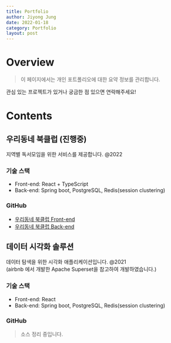 ```yaml
---
title: Portfolio
author: Jiyong Jung
date: 2022-01-18
category: Portfolio
layout: post
---
```


# Overview
> 이 페이지에서는 개인 포트폴리오에 대한 요약 정보를 관리합니다.

관심 있는 프로젝트가 있거나 궁금한 점 있으면 연락해주세요!

# Contents
## 우리동네 북클럽 (진행중)
지역별 독서모임을 위한 서비스를 제공합니다. @2022
### 기술 스택
- Front-end: React + TypeScript  
- Back-end: Spring boot, PostgreSQL, Redis(session clustering)  

### GitHub
- [우리동네 북클럽 Front-end](https://github.com/jylvxx/bookclub-front)  
- [우리동네 북클럽 Back-end](https://github.com/jylvxx/bookclub-Back)  

## 데이터 시각화 솔루션
데이터 탐색을 위한 시각화 애플리케이션입니다. @2021
<br />
(airbnb 에서 개발한 Apache Superset을 참고하여 개발하였습니다.)
### 기술 스택
- Front-end: React  
- Back-end: Spring boot, PostgreSQL, Redis(session clustering)  

### GitHub
> 소스 정리 중입니다.
